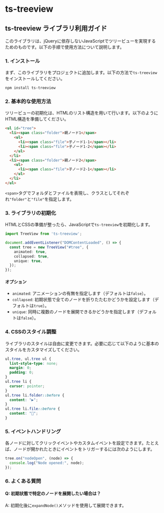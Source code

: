 # ts-treeview

## ts-treeview ライブラリ利用ガイド

このライブラリは、jQueryに依存しないJavaScriptでツリービューを実現するためのものです。以下の手順で使用方法について説明します。

### 1. インストール

まず、このライブラリをプロジェクトに追加します。以下の方法で`ts-treeview`をインストールしてください。

```bash
npm install ts-treeview
```

### 2. 基本的な使用方法

ツリービューの初期化は、HTMLのリスト構造を用いて行います。以下のようにHTML構造を準備してください。

```html
<ul id="tree">
  <li><span class="folder">親ノード1</span>
    <ul>
      <li><span class="file">子ノード1-1</span></li>
      <li><span class="file">子ノード1-2</span></li>
    </ul>
  </li>
  <li><span class="folder">親ノード2</span>
    <ul>
      <li><span class="file">子ノード2-1</span></li>
    </ul>
  </li>
</ul>
```

`<span>`タグでフォルダとファイルを表現し、クラスとしてそれぞれ`"folder"`と`"file"`を指定します。

### 3. ライブラリの初期化

HTMLとCSSの準備が整ったら、JavaScriptで`ts-treeview`を初期化します。

```typescript
import TreeView from 'ts-treeview';

document.addEventListener("DOMContentLoaded", () => {
  const tree = new TreeView("#tree", {
    animated: true,
    collapsed: true,
    unique: true,
  });
});
```

#### オプション

- `animated`: アニメーションの有無を指定します（デフォルトは`false`）。
- `collapsed`: 初期状態で全てのノードを折りたたむかどうかを設定します（デフォルトは`true`）。
- `unique`: 同時に複数のノードを展開できるかどうかを指定します（デフォルトは`false`）。

### 4. CSSのスタイル調整

ライブラリのスタイルは自由に変更できます。必要に応じて以下のように基本のスタイルをカスタマイズしてください。

```css
ul.tree, ul.tree ul {
  list-style-type: none;
  margin: 0;
  padding: 0;
}
ul.tree li {
  cursor: pointer;
}
ul.tree li.folder::before {
  content: "▶";
}
ul.tree li.file::before {
  content: "📄";
}
```

### 5. イベントハンドリング

各ノードに対してクリックイベントやカスタムイベントを設定できます。たとえば、ノードが開かれたときにイベントをトリガーするには次のようにします。

```typescript
tree.on("nodeOpen", (node) => {
  console.log("Node opened:", node);
});
```

### 6. よくある質問

#### Q: 初期状態で特定のノードを展開したい場合は？

A: 初期化後に`expandNode()`メソッドを使用して展開できます。
